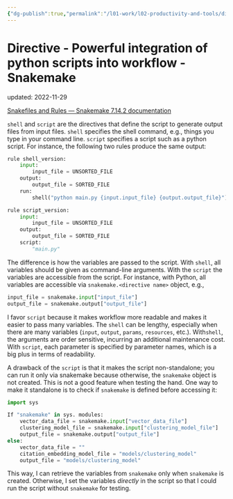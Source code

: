 ```yaml
---
{"dg-publish":true,"permalink":"/l01-work/l02-productivity-and-tools/directive-powerful-integration-of-python-scripts-into-workflow-snakemake/","dgPassFrontmatter":true}
---
```



# Directive - Powerful integration of python scripts into workflow - Snakemake
updated: 2022-11-29

[Snakefiles and Rules — Snakemake 7.14.2 documentation](https://snakemake.readthedocs.io/en/stable/snakefiles/rules.html#external-scripts)

`shell` and `script` are the directives that define the script to generate output files from input files. `shell` specifies the shell command, e.g., things you type in your command line. `script` specifies a script such as a python script. For instance, the following two rules produce the same output: 

```python 
rule shell_version: 
	input: 
		input_file = UNSORTED_FILE
	output:
		output_file = SORTED_FILE
	run:
		shell("python main.py {input.input_file} {output.output_file}")

rule script_version: 
	input: 
		input_file = UNSORTED_FILE
	output:
		output_file = SORTED_FILE
	script:
		"main.py"
```

The difference is how the variables are passed to the script. With `shell`, all variables should be given as command-line arguments. With the `script` the variables are accessible from the script. For instance, with Python, all variables are accessible via `snakemake.<directive name>` object, e.g., 
```python 
input_file = snakemake.input["input_file"]
output_file = snakemake.output["output_file"]
```

I favor `script` because it makes workflow more readable and makes it easier to pass many variables. The `shell` can be lengthy, especially when there are many variables (`input`, `output`, `params`, `resources`, etc.). With`shell`, the arguments are order sensitive, incurring an additional maintenance cost. With `script`, each parameter is specified by parameter names, which is a big plus in terms of readability. 

A drawback of the `script` is that it makes the script non-standalone; you can run it only via snakemake because otherwise, the `snakemake` object is not created. This is not a good feature when testing the hand.  One way to make it standalone is to check if `snakemake` is defined before accessing it: 
```python
import sys

If "snakemake" in sys. modules:
    vector_data_file = snakemake.input["vector_data_file"]
    clustering_model_file = snakemake.input["clustering_model_file"]
    output_file = snakemake.output["output_file"]
else:
    vector_data_file = ""
    citation_embedding_model_file = "models/clustering_model"
    output_file = "models/clustering_model"
```
This way, I can retrieve the variables from `snakemake` only when `snakemake` is created. Otherwise, I set the variables *directly* in the script so that I could run the script without `snakemake` for testing.